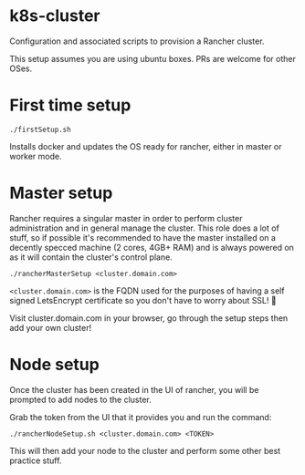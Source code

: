 # k8s-cluster
Configuration and associated scripts to provision a Rancher cluster.

This setup assumes you are using ubuntu boxes. PRs are welcome for other OSes.

# First time setup

`./firstSetup.sh`

Installs docker and updates the OS ready for rancher, either in master or worker mode.

# Master setup

Rancher requires a singular master in order to perform cluster administration and in general manage the cluster. This role does a lot of stuff, so if possible it's recommended to have the master installed on a decently specced machine (2 cores, 4GB+ RAM) and is always powered on as it will contain the cluster's control plane.

`./rancherMasterSetup <cluster.domain.com>`

`<cluster.domain.com>` is the FQDN used for the purposes of having a self signed LetsEncrypt certificate so you don't have to worry about SSL! :tada:

Visit cluster.domain.com in your browser, go through the setup steps then add your own cluster!

# Node setup

Once the cluster has been created in the UI of rancher, you will be prompted to add nodes to the cluster.

Grab the token from the UI that it provides you and run the command:

`./rancherNodeSetup.sh <cluster.domain.com> <TOKEN>`

This will then add your node to the cluster and perform some other best practice stuff.